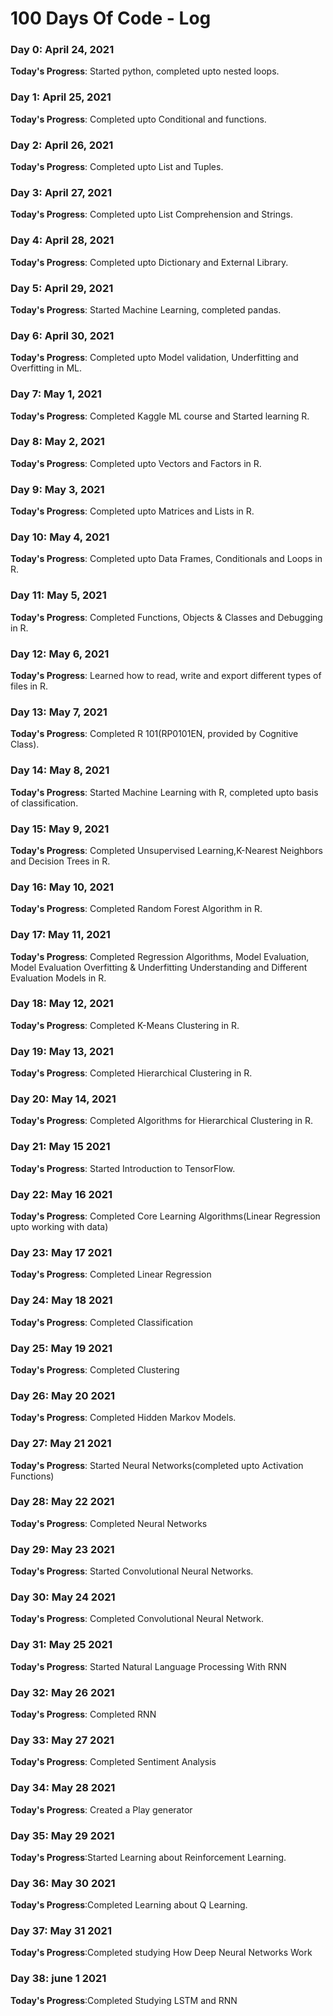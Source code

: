 # 100 Days Of Code - Log

### Day 0: April 24, 2021

**Today's Progress**: Started python, completed upto nested loops.


### Day 1: April 25, 2021

**Today's Progress**: Completed upto Conditional and functions.

### Day 2: April 26, 2021

**Today's Progress**: Completed upto List and Tuples.

### Day 3: April 27, 2021

**Today's Progress**: Completed upto List Comprehension and Strings.

### Day 4: April 28, 2021

**Today's Progress**: Completed upto Dictionary and External Library.

### Day 5: April 29, 2021

**Today's Progress**: Started Machine Learning, completed pandas.

### Day 6: April 30, 2021

**Today's Progress**: Completed upto Model validation, Underfitting and Overfitting in ML.

### Day 7: May 1, 2021

**Today's Progress**: Completed Kaggle ML course and Started learning R.

### Day 8: May 2, 2021

**Today's Progress**: Completed upto Vectors and Factors in R.

### Day 9: May 3, 2021

**Today's Progress**: Completed upto Matrices and Lists in R.

### Day 10: May 4, 2021

**Today's Progress**: Completed upto Data Frames, Conditionals and Loops in R.

### Day 11: May 5, 2021

**Today's Progress**: Completed Functions, Objects & Classes and Debugging in R.

### Day 12: May 6, 2021

**Today's Progress**: Learned how to read, write and export different types of files in R.

### Day 13: May 7, 2021

**Today's Progress**: Completed R 101(RP0101EN, provided by Cognitive Class).

### Day 14: May 8, 2021

**Today's Progress**: Started Machine Learning with R, completed upto basis of classification.

### Day 15: May 9, 2021

**Today's Progress**: Completed Unsupervised Learning,K-Nearest Neighbors and Decision Trees in R.

### Day 16: May 10, 2021

**Today's Progress**: Completed Random Forest Algorithm in R.

### Day 17: May 11, 2021

**Today's Progress**: Completed Regression Algorithms, Model Evaluation, Model Evaluation Overfitting & Underfitting Understanding and Different Evaluation Models in R.

### Day 18: May 12, 2021

**Today's Progress**: Completed K-Means Clustering in R.

### Day 19: May 13, 2021

**Today's Progress**: Completed Hierarchical Clustering in R.

### Day 20: May 14, 2021

**Today's Progress**: Completed Algorithms for Hierarchical Clustering in R.

### Day 21: May 15 2021

**Today's Progress**: Started Introduction to TensorFlow.

### Day 22: May 16 2021

**Today's Progress**: Completed Core Learning Algorithms(Linear Regression upto working with data)

### Day 23: May 17 2021

**Today's Progress**: Completed Linear Regression 

### Day 24: May 18 2021

**Today's Progress**: Completed Classification 

### Day 25: May 19 2021

**Today's Progress**: Completed Clustering 

### Day 26: May 20 2021

**Today's Progress**: Completed Hidden Markov Models. 

### Day 27: May 21 2021

**Today's Progress**: Started Neural Networks(completed upto Activation Functions)

### Day 28: May 22 2021

**Today's Progress**: Completed Neural Networks

### Day 29: May 23 2021

**Today's Progress**: Started Convolutional Neural Networks.

### Day 30: May 24 2021

**Today's Progress**: Completed Convolutional Neural Network.

### Day 31: May 25 2021

**Today's Progress**: Started Natural Language Processing With RNN

### Day 32: May 26 2021

**Today's Progress**: Completed RNN

### Day 33: May 27 2021

**Today's Progress**: Completed Sentiment Analysis

### Day 34: May 28 2021

**Today's Progress**: Created a Play generator

### Day 35: May 29 2021

**Today's Progress**:Started Learning about Reinforcement Learning.

### Day 36: May 30 2021

**Today's Progress**:Completed Learning about Q Learning.

### Day 37: May 31 2021

**Today's Progress**:Completed studying How Deep Neural Networks Work

### Day 38: june 1 2021

**Today's Progress**:Completed Studying LSTM and RNN
